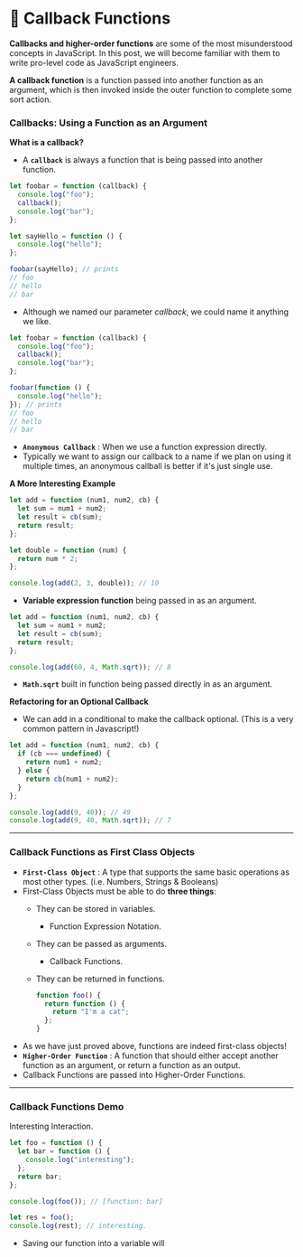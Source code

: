 # 📲 Callback Functions

**Callbacks and higher-order functions** are some of the most misunderstood concepts in JavaScript. In this post, we will become familiar with them to write pro-level code as JavaScript engineers.

**A callback function** is a function passed into another function as an argument, which is then invoked inside the outer function to complete some sort action.

### **Callbacks: Using a Function as an Argument**

**What is a callback?**

* A **`callback`** is always a function that is being passed into another function.

```js
let foobar = function (callback) {
  console.log("foo");
  callback();
  console.log("bar");
};

let sayHello = function () {
  console.log("hello");
};

foobar(sayHello); // prints
// foo
// hello
// bar
```

* Although we named our parameter _callback_, we could name it anything we like.

```js
let foobar = function (callback) {
  console.log("foo");
  callback();
  console.log("bar");
};

foobar(function () {
  console.log("hello");
}); // prints
// foo
// hello
// bar
```

* **`Anonymous Callback`** : When we use a function expression directly.
* Typically we want to assign our callback to a name if we plan on using it multiple times, an anonymous callball is better if it's just single use.

**A More Interesting Example**

```js
let add = function (num1, num2, cb) {
  let sum = num1 + num2;
  let result = cb(sum);
  return result;
};

let double = function (num) {
  return num * 2;
};

console.log(add(2, 3, double)); // 10
```

* **Variable expression function** being passed in as an argument.

```js
let add = function (num1, num2, cb) {
  let sum = num1 + num2;
  let result = cb(sum);
  return result;
};

console.log(add(60, 4, Math.sqrt)); // 8
```

* **`Math.sqrt`** built in function being passed directly in as an argument.

**Refactoring for an Optional Callback**

* We can add in a conditional to make the callback optional. (This is a very common pattern in Javascript!)

```js
let add = function (num1, num2, cb) {
  if (cb === undefined) {
    return num1 + num2;
  } else {
    return cb(num1 + num2);
  }
};

console.log(add(9, 40)); // 49
console.log(add(9, 40, Math.sqrt)); // 7
```

***

### **Callback Functions as First Class Objects**

* **`First-Class Object`** : A type that supports the same basic operations as most other types. (i.e. Numbers, Strings & Booleans)
* First-Class Objects must be able to do **three things**:
  * They can be stored in variables.
    * Function Expression Notation.
  * They can be passed as arguments.
    * Callback Functions.
  *   They can be returned in functions.

      ```js
      function foo() {
        return function () {
          return "I'm a cat";
        };
      }
      ```
* As we have just proved above, functions are indeed first-class objects!
* **`Higher-Order Function`** : A function that should either accept another function as an argument, or return a function as an output.
* Callback Functions are passed into Higher-Order Functions.

***

### **Callback Functions Demo**

Interesting Interaction.

```js
let foo = function () {
  let bar = function () {
    console.log("interesting");
  };
  return bar;
};

console.log(foo()); // [function: bar]

let res = foo();
console.log(rest); // interesting.
```

* Saving our function into a variable will
